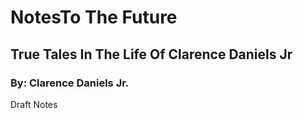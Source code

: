 # NotesTo The Future

## True Tales In The Life Of Clarence Daniels Jr

### By: Clarence Daniels Jr.

Draft Notes
